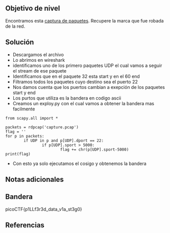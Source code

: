 ## Objetivo de nivel
Encontramos esta [captura de paquetes](https://jupiter.challenges.picoctf.org/static/b506393b6f9d53b94011df000c534759/capture.pcap). Recupere la marca que fue robada de la red.

## Solución
- Descargamos el archivo
- Lo abrimos en wireshark
- identificamos uno de los primero paquetes UDP el cual vamos a seguir el stream de ese paquete
- Identificamos que en el paquete 32 esta start y en el 60 end
- Filtramos todos los paquetes cuyo destino sea el puerto 22
- Nos damos cuenta que los puertos cambian a exepción de los paquetes start y end
- Los purtos que utiliza es la bandera en codigo ascii
- Creamos un exploy.py con el cual vamos a obtener la bandera mas facilmente
```
from scapy.all import *

packets = rdpcap('capture.pcap')
flag = ''
for p in packets:
        if UDP in p and p[UDP].dport == 22:
                if p[UDP].sport > 5000:   
                        flag += chr(p[UDP].sport-5000)
print(flag)
```
- Con esto ya solo ejecutamos el cosigo y obtenemos la bandera

## Notas adicionales


## Bandera
picoCTF{p1LLf3r3d_data_v1a_st3g0}

## Referencias

